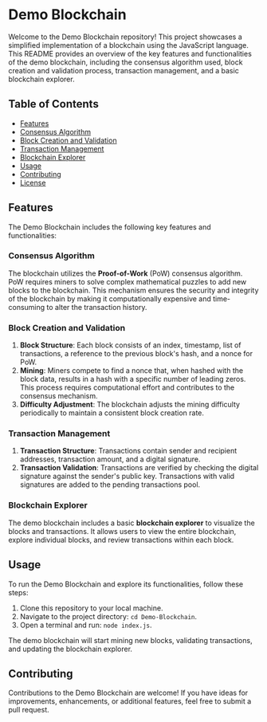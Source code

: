 # Demo Blockchain

Welcome to the Demo Blockchain repository! This project showcases a simplified implementation of a blockchain using the JavaScript language. This README provides an overview of the key features and functionalities of the demo blockchain, including the consensus algorithm used, block creation and validation process, transaction management, and a basic blockchain explorer.

## Table of Contents

- [Features](#features)
- [Consensus Algorithm](#consensus-algorithm)
- [Block Creation and Validation](#block-creation-and-validation)
- [Transaction Management](#transaction-management)
- [Blockchain Explorer](#blockchain-explorer)
- [Usage](#usage)
- [Contributing](#contributing)
- [License](#license)

## Features

The Demo Blockchain includes the following key features and functionalities:

### Consensus Algorithm

The blockchain utilizes the **Proof-of-Work** (PoW) consensus algorithm. PoW requires miners to solve complex mathematical puzzles to add new blocks to the blockchain. This mechanism ensures the security and integrity of the blockchain by making it computationally expensive and time-consuming to alter the transaction history.

### Block Creation and Validation

1. **Block Structure**: Each block consists of an index, timestamp, list of transactions, a reference to the previous block's hash, and a nonce for PoW.
2. **Mining**: Miners compete to find a nonce that, when hashed with the block data, results in a hash with a specific number of leading zeros. This process requires computational effort and contributes to the consensus mechanism.
3. **Difficulty Adjustment**: The blockchain adjusts the mining difficulty periodically to maintain a consistent block creation rate.

### Transaction Management

1. **Transaction Structure**: Transactions contain sender and recipient addresses, transaction amount, and a digital signature.
2. **Transaction Validation**: Transactions are verified by checking the digital signature against the sender's public key. Transactions with valid signatures are added to the pending transactions pool.

### Blockchain Explorer

The demo blockchain includes a basic **blockchain explorer** to visualize the blocks and transactions. It allows users to view the entire blockchain, explore individual blocks, and review transactions within each block.

## Usage

To run the Demo Blockchain and explore its functionalities, follow these steps:

1. Clone this repository to your local machine.
2. Navigate to the project directory: `cd Demo-Blockchain`.
3. Open a terminal and run: `node index.js`.

The demo blockchain will start mining new blocks, validating transactions, and updating the blockchain explorer.

## Contributing

Contributions to the Demo Blockchain are welcome! If you have ideas for improvements, enhancements, or additional features, feel free to submit a pull request.
